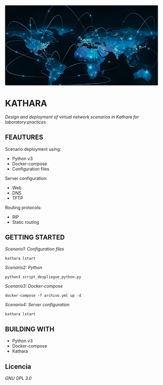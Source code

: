 ![](https://github.com/jose-masa-cabrera/Design-and-deployment-of-virtual-network-scenarios-in-Kathara-for-laboratory-practices/blob/main/images/images_tfg.png)
# KATHARA

_Design and deployment of virtual network scenarios in Kathara for laboratory practices_

## FEAUTURES
Scenario deployment using:
* Python v3
* Docker-compose
* Configuration files
  
Server configuration:
* Web
* DNS
* TFTP
  
Routing protocols:
* RIP
* Static routing

## GETTING STARTED
_Scenario1: Configuration files_
```
kathara lstart
```
_Scenario2: Python_
```
python3 script_despliegue_python.py
```

_Scenario3: Docker-compose_
```
docker-compose -f archivo.yml up -d
```

_Scenario4: Server configuration_
```
kathara lstart
```

## BUILDING WITH

* Python v3
* Docker-compose
* Kathara


## Licencia 

_GNU GPL 3.0_

